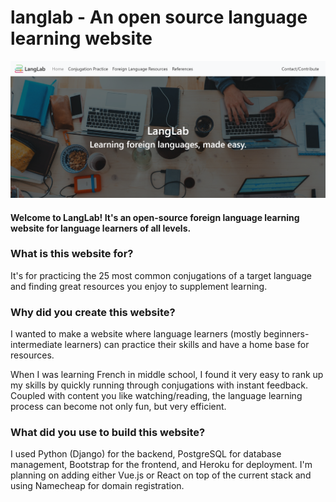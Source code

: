 # langlab - An open source language learning website
![Photo of the website](/staticfiles/images/website_picture.png)

#### Welcome to LangLab! It's an open-source foreign language learning website for language learners of all levels.

### What is this website for?
It's for practicing the 25 most common conjugations of a target language and finding great resources you enjoy to supplement learning.

### Why did you create this website?
I wanted to make a website where language learners (mostly beginners-intermediate learners) can practice their skills and have a home base for resources.

When I was learning French in middle school, I found it very easy to rank up my skills by quickly running through conjugations with instant feedback. Coupled with content you like watching/reading, the language learning process can become not only fun, but very efficient.

### What did you use to build this website?
I used Python (Django) for the backend, PostgreSQL for database management, Bootstrap for the frontend, and Heroku for deployment. I'm planning on adding either Vue.js or React on top of the current stack and using Namecheap for domain registration.
